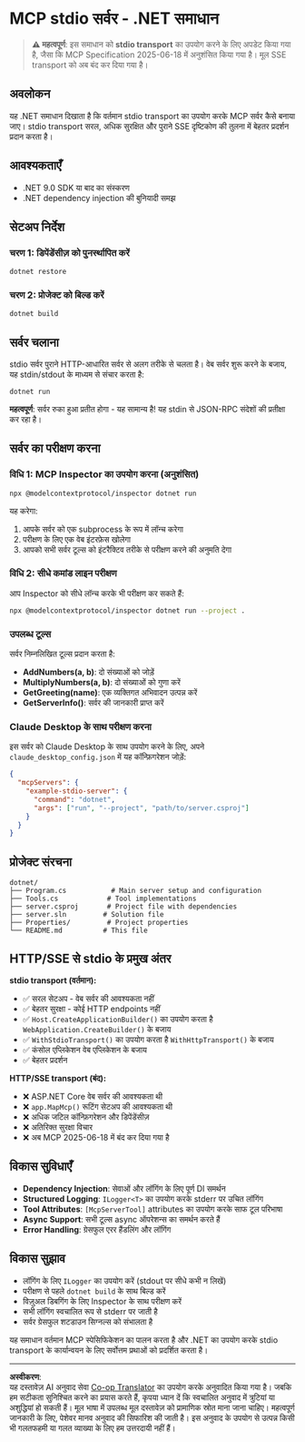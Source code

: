<!--
CO_OP_TRANSLATOR_METADATA:
{
  "original_hash": "69372338676e01a2c97f42f70fdfbf42",
  "translation_date": "2025-08-26T20:18:47+00:00",
  "source_file": "03-GettingStarted/05-stdio-server/solution/dotnet/README.md",
  "language_code": "hi"
}
-->
# MCP stdio सर्वर - .NET समाधान

> **⚠️ महत्वपूर्ण**: इस समाधान को **stdio transport** का उपयोग करने के लिए अपडेट किया गया है, जैसा कि MCP Specification 2025-06-18 में अनुशंसित किया गया है। मूल SSE transport को अब बंद कर दिया गया है।

## अवलोकन

यह .NET समाधान दिखाता है कि वर्तमान stdio transport का उपयोग करके MCP सर्वर कैसे बनाया जाए। stdio transport सरल, अधिक सुरक्षित और पुराने SSE दृष्टिकोण की तुलना में बेहतर प्रदर्शन प्रदान करता है।

## आवश्यकताएँ

- .NET 9.0 SDK या बाद का संस्करण
- .NET dependency injection की बुनियादी समझ

## सेटअप निर्देश

### चरण 1: डिपेंडेंसीज़ को पुनर्स्थापित करें

```bash
dotnet restore
```

### चरण 2: प्रोजेक्ट को बिल्ड करें

```bash
dotnet build
```

## सर्वर चलाना

stdio सर्वर पुराने HTTP-आधारित सर्वर से अलग तरीके से चलता है। वेब सर्वर शुरू करने के बजाय, यह stdin/stdout के माध्यम से संचार करता है:

```bash
dotnet run
```

**महत्वपूर्ण**: सर्वर रुका हुआ प्रतीत होगा - यह सामान्य है! यह stdin से JSON-RPC संदेशों की प्रतीक्षा कर रहा है।

## सर्वर का परीक्षण करना

### विधि 1: MCP Inspector का उपयोग करना (अनुशंसित)

```bash
npx @modelcontextprotocol/inspector dotnet run
```

यह करेगा:
1. आपके सर्वर को एक subprocess के रूप में लॉन्च करेगा
2. परीक्षण के लिए एक वेब इंटरफ़ेस खोलेगा
3. आपको सभी सर्वर टूल्स को इंटरैक्टिव तरीके से परीक्षण करने की अनुमति देगा

### विधि 2: सीधे कमांड लाइन परीक्षण

आप Inspector को सीधे लॉन्च करके भी परीक्षण कर सकते हैं:

```bash
npx @modelcontextprotocol/inspector dotnet run --project .
```

### उपलब्ध टूल्स

सर्वर निम्नलिखित टूल्स प्रदान करता है:

- **AddNumbers(a, b)**: दो संख्याओं को जोड़ें
- **MultiplyNumbers(a, b)**: दो संख्याओं को गुणा करें  
- **GetGreeting(name)**: एक व्यक्तिगत अभिवादन उत्पन्न करें
- **GetServerInfo()**: सर्वर की जानकारी प्राप्त करें

### Claude Desktop के साथ परीक्षण करना

इस सर्वर को Claude Desktop के साथ उपयोग करने के लिए, अपने `claude_desktop_config.json` में यह कॉन्फ़िगरेशन जोड़ें:

```json
{
  "mcpServers": {
    "example-stdio-server": {
      "command": "dotnet",
      "args": ["run", "--project", "path/to/server.csproj"]
    }
  }
}
```

## प्रोजेक्ट संरचना

```
dotnet/
├── Program.cs           # Main server setup and configuration
├── Tools.cs            # Tool implementations
├── server.csproj       # Project file with dependencies
├── server.sln         # Solution file
├── Properties/         # Project properties
└── README.md          # This file
```

## HTTP/SSE से stdio के प्रमुख अंतर

**stdio transport (वर्तमान):**
- ✅ सरल सेटअप - वेब सर्वर की आवश्यकता नहीं
- ✅ बेहतर सुरक्षा - कोई HTTP endpoints नहीं
- ✅ `Host.CreateApplicationBuilder()` का उपयोग करता है `WebApplication.CreateBuilder()` के बजाय
- ✅ `WithStdioTransport()` का उपयोग करता है `WithHttpTransport()` के बजाय
- ✅ कंसोल एप्लिकेशन वेब एप्लिकेशन के बजाय
- ✅ बेहतर प्रदर्शन

**HTTP/SSE transport (बंद):**
- ❌ ASP.NET Core वेब सर्वर की आवश्यकता थी
- ❌ `app.MapMcp()` रूटिंग सेटअप की आवश्यकता थी
- ❌ अधिक जटिल कॉन्फ़िगरेशन और डिपेंडेंसीज़
- ❌ अतिरिक्त सुरक्षा विचार
- ❌ अब MCP 2025-06-18 में बंद कर दिया गया है

## विकास सुविधाएँ

- **Dependency Injection**: सेवाओं और लॉगिंग के लिए पूर्ण DI समर्थन
- **Structured Logging**: `ILogger<T>` का उपयोग करके stderr पर उचित लॉगिंग
- **Tool Attributes**: `[McpServerTool]` attributes का उपयोग करके साफ टूल परिभाषा
- **Async Support**: सभी टूल्स async ऑपरेशन्स का समर्थन करते हैं
- **Error Handling**: ग्रेसफुल एरर हैंडलिंग और लॉगिंग

## विकास सुझाव

- लॉगिंग के लिए `ILogger` का उपयोग करें (stdout पर सीधे कभी न लिखें)
- परीक्षण से पहले `dotnet build` के साथ बिल्ड करें
- विज़ुअल डिबगिंग के लिए Inspector के साथ परीक्षण करें
- सभी लॉगिंग स्वचालित रूप से stderr पर जाती है
- सर्वर ग्रेसफुल शटडाउन सिग्नल्स को संभालता है

यह समाधान वर्तमान MCP स्पेसिफिकेशन का पालन करता है और .NET का उपयोग करके stdio transport के कार्यान्वयन के लिए सर्वोत्तम प्रथाओं को प्रदर्शित करता है।

---

**अस्वीकरण**:  
यह दस्तावेज़ AI अनुवाद सेवा [Co-op Translator](https://github.com/Azure/co-op-translator) का उपयोग करके अनुवादित किया गया है। जबकि हम सटीकता सुनिश्चित करने का प्रयास करते हैं, कृपया ध्यान दें कि स्वचालित अनुवाद में त्रुटियां या अशुद्धियां हो सकती हैं। मूल भाषा में उपलब्ध मूल दस्तावेज़ को प्रामाणिक स्रोत माना जाना चाहिए। महत्वपूर्ण जानकारी के लिए, पेशेवर मानव अनुवाद की सिफारिश की जाती है। इस अनुवाद के उपयोग से उत्पन्न किसी भी गलतफहमी या गलत व्याख्या के लिए हम उत्तरदायी नहीं हैं।